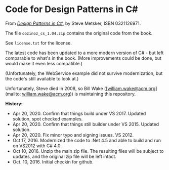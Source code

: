 # Code for Design Patterns in C\# 
From *[Design Patterns in C\#](https://www.amazon.com/exec/obidos/ASIN/0321126971/xp123com)*, by Steve Metsker, ISBN 0321126971. 

The file ``oozinoz_cs_1.04.zip`` contains the original code from the book. 

See ``license.txt`` for the license.

The latest code has been updated to a more modern version of C# - but left comparable to what's in the book. (More improvements could be done, but would make it even less compatible.)

(Unfortunately, the WebService example did not survive modernization, but the code's still available to look at.)

Unfortunately, Steve died in 2008, so Bill Wake ([william.wake@acm.org](mailto: william.wake@acm.org)) is maintaining this repository.

**History:**
* Apr 20, 2020. Confirm that things build under VS 2017. Updated solution, spot checked examples. 
* Apr 20, 2020. Confirm that things still builder under VS 2015. Updated solution. 
* Apr 20, 2020. Fix minor typo and signing issues. VS 2012. 
* Oct 17, 2016. Modernized the code to .Net 4.5 and able to build and run on VS2012 with C# 4.0.
* Oct 10, 2016. Unzip the main zip file. The resulting files will be subject to updates, and the original zip file will be left intact.
* Oct. 10, 2016. Initial checkin for github. 
